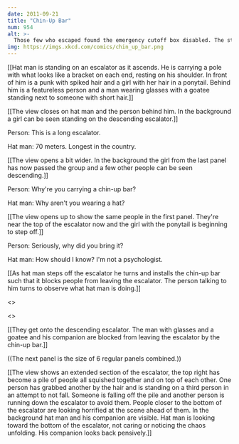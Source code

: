 ```yaml
---
date: 2011-09-21
title: "Chin-Up Bar"
num: 954
alt: >-
  Those few who escaped found the emergency cutoff box disabled. The stampede lasted two hours and reached the bottom three times.
img: https://imgs.xkcd.com/comics/chin_up_bar.png
---
```

[[Hat man is standing on an escalator as it ascends. He is carrying a pole with what looks like a bracket on each end, resting on his shoulder. In front of him is a punk with spiked hair and a girl with her hair in a ponytail. Behind him is a featureless person and a man wearing glasses with a goatee standing next to someone with short hair.]]

[[The view closes on hat man and the person behind him. In the background a girl can be seen standing on the descending escalator.]]

Person: This is a long escalator.

Hat man: 70 meters. Longest in the country.

[[The view opens a bit wider. In the background the girl from the last panel has now passed the group and a few other people can be seen descending.]]

Person: Why're you carrying a chin-up bar?

Hat man: Why aren't you wearing a hat?

[[The view opens up to show the same people in the first panel. They're near the top of the escalator now and the girl with the ponytail is beginning to step off.]]

Person: Seriously, why did you bring it?

Hat man: How should I know? I'm not a psychologist.

[[As hat man steps off the escalator he turns and installs the chin-up bar such that it blocks people from leaving the escalator. The person talking to him turns to observe what hat man is doing.]]

<<Twist>>

<<Click click>>

[[They get onto the descending escalator. The man with glasses and a goatee and his companion are blocked from leaving the escalator by the chin-up bar.]]

((The next panel is the size of 6 regular panels combined.))

[[The view shows an extended section of the escalator, the top right has become a pile of people all squished together and on top of each other. One person has grabbed another by the hair and is standing on a third person in an attempt to not fall. Someone is falling off the pile and another person is running down the escalator to avoid them. People closer to the bottom of the escalator are looking horrified at the scene ahead of them. In the background hat man and his companion are visible. Hat man is looking toward the bottom of the escalator, not caring or noticing the chaos unfolding. His companion looks back pensively.]]

